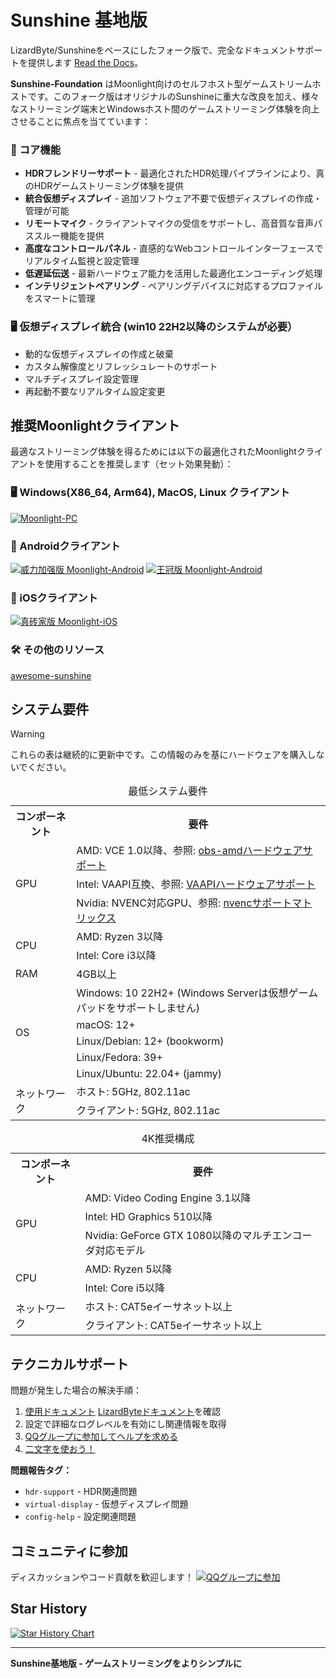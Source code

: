 # Sunshine 基地版

LizardByte/Sunshineをベースにしたフォーク版で、完全なドキュメントサポートを提供します [Read the Docs](https://docs.qq.com/aio/DSGdQc3htbFJjSFdO?p=YTpMj5JNNdB5hEKJhhqlSB)。

**Sunshine-Foundation** はMoonlight向けのセルフホスト型ゲームストリームホストです。このフォーク版はオリジナルのSunshineに重大な改良を加え、様々なストリーミング端末とWindowsホスト間のゲームストリーミング体験を向上させることに焦点を当てています：

### 🌟 コア機能
- **HDRフレンドリーサポート** - 最適化されたHDR処理パイプラインにより、真のHDRゲームストリーミング体験を提供
- **統合仮想ディスプレイ** - 追加ソフトウェア不要で仮想ディスプレイの作成・管理が可能
- **リモートマイク** - クライアントマイクの受信をサポートし、高音質な音声パススルー機能を提供
- **高度なコントロールパネル** - 直感的なWebコントロールインターフェースでリアルタイム監視と設定管理
- **低遅延伝送** - 最新ハードウェア能力を活用した最適化エンコーディング処理
- **インテリジェントペアリング** - ペアリングデバイスに対応するプロファイルをスマートに管理

### 🖥️ 仮想ディスプレイ統合 (win10 22H2以降のシステムが必要）
- 動的な仮想ディスプレイの作成と破棄
- カスタム解像度とリフレッシュレートのサポート
- マルチディスプレイ設定管理
- 再起動不要なリアルタイム設定変更


## 推奨Moonlightクライアント

最適なストリーミング体験を得るためには以下の最適化されたMoonlightクライアントを使用することを推奨します（セット効果発動）：

### 🖥️ Windows(X86_64, Arm64), MacOS, Linux クライアント
[![Moonlight-PC](https://img.shields.io/badge/Moonlight-PC-red?style=for-the-badge&logo=windows)](https://github.com/qiin2333/moonlight-qt)

### 📱 Androidクライアント
[![威力加强版 Moonlight-Android](https://img.shields.io/badge/威力加强版-Moonlight--Android-green?style=for-the-badge&logo=android)](https://github.com/qiin2333/moonlight-android/releases/tag/shortcut)
[![王冠版 Moonlight-Android](https://img.shields.io/badge/王冠版-Moonlight--Android-blue?style=for-the-badge&logo=android)](https://github.com/WACrown/moonlight-android)

### 📱 iOSクライアント
[![真砖家版 Moonlight-iOS](https://img.shields.io/badge/真砖家版-Moonlight--iOS-lightgrey?style=for-the-badge&logo=apple)](https://github.com/TrueZhuangJia/moonlight-ios-NativeMultiTouchPassthrough)


### 🛠️ その他のリソース 
[awesome-sunshine](https://github.com/LizardByte/awesome-sunshine)

## システム要件


> [!WARNING] 
> これらの表は継続的に更新中です。この情報のみを基にハードウェアを購入しないでください。


<table>
    <caption id="minimum_requirements">最低システム要件</caption>
    <tr>
        <th>コンポーネント</th>
        <th>要件</th>
    </tr>
    <tr>
        <td rowspan="3">GPU</td>
        <td>AMD: VCE 1.0以降、参照: <a href="https://github.com/obsproject/obs-amd-encoder/wiki/Hardware-Support">obs-amdハードウェアサポート</a></td>
    </tr>
    <tr>
        <td>Intel: VAAPI互換、参照: <a href="https://www.intel.com/content/www/us/en/developer/articles/technical/linuxmedia-vaapi.html">VAAPIハードウェアサポート</a></td>
    </tr>
    <tr>
        <td>Nvidia: NVENC対応GPU、参照: <a href="https://developer.nvidia.com/video-encode-and-decode-gpu-support-matrix-new">nvencサポートマトリックス</a></td>
    </tr>
    <tr>
        <td rowspan="2">CPU</td>
        <td>AMD: Ryzen 3以降</td>
    </tr>
    <tr>
        <td>Intel: Core i3以降</td>
    </tr>
    <tr>
        <td>RAM</td>
        <td>4GB以上</td>
    </tr>
    <tr>
        <td rowspan="5">OS</td>
        <td>Windows: 10 22H2+ (Windows Serverは仮想ゲームパッドをサポートしません)</td>
    </tr>
    <tr>
        <td>macOS: 12+</td>
    </tr>
    <tr>
        <td>Linux/Debian: 12+ (bookworm)</td>
    </tr>
    <tr>
        <td>Linux/Fedora: 39+</td>
    </tr>
    <tr>
        <td>Linux/Ubuntu: 22.04+ (jammy)</td>
    </tr>
    <tr>
        <td rowspan="2">ネットワーク</td>
        <td>ホスト: 5GHz, 802.11ac</td>
    </tr>
    <tr>
        <td>クライアント: 5GHz, 802.11ac</td>
    </tr>
</table>

<table>
    <caption id="4k_suggestions">4K推奨構成</caption>
    <tr>
        <th>コンポーネント</th>
        <th>要件</th>
    </tr>
    <tr>
        <td rowspan="3">GPU</td>
        <td>AMD: Video Coding Engine 3.1以降</td>
    </tr>
    <tr>
        <td>Intel: HD Graphics 510以降</td>
    </tr>
    <tr>
        <td>Nvidia: GeForce GTX 1080以降のマルチエンコーダ対応モデル</td>
    </tr>
    <tr>
        <td rowspan="2">CPU</td>
        <td>AMD: Ryzen 5以降</td>
    </tr>
    <tr>
        <td>Intel: Core i5以降</td>
    </tr>
    <tr>
        <td rowspan="2">ネットワーク</td>
        <td>ホスト: CAT5eイーサネット以上</td>
    </tr>
    <tr>
        <td>クライアント: CAT5eイーサネット以上</td>
    </tr>
</table>

## テクニカルサポート

問題が発生した場合の解決手順：
1. [使用ドキュメント](https://docs.qq.com/aio/DSGdQc3htbFJjSFdO?p=YTpMj5JNNdB5hEKJhhqlSB) [LizardByteドキュメント](https://docs.lizardbyte.dev/projects/sunshine/latest/)を確認
2. 設定で詳細なログレベルを有効にし関連情報を取得
3. [QQグループに参加してヘルプを求める](https://qm.qq.com/cgi-bin/qm/qr?k=5qnkzSaLIrIaU4FvumftZH_6Hg7fUuLD&jump_from=webapi)
4. [二文字を使おう！](https://uuyc.163.com/)

**問題報告タグ：**
- `hdr-support` - HDR関連問題
- `virtual-display` - 仮想ディスプレイ問題  
- `config-help` - 設定関連問題

## コミュニティに参加

ディスカッションやコード貢献を歓迎します！
[![QQグループに参加](https://pub.idqqimg.com/wpa/images/group.png 'QQグループに参加')](https://qm.qq.com/cgi-bin/qm/qr?k=WC2PSZ3Q6Hk6j8U_DG9S7522GPtItk0m&jump_from=webapi&authKey=zVDLFrS83s/0Xg3hMbkMeAqI7xoHXaM3sxZIF/u9JW7qO/D8xd0npytVBC2lOS+z)

## Star History

[![Star History Chart](https://api.star-history.com/svg?repos=qiin2333/Sunshine-Foundation&type=Date)](https://www.star-history.com/#qiin2333/Sunshine-Foundation&Date)

---

**Sunshine基地版 - ゲームストリーミングをよりシンプルに**